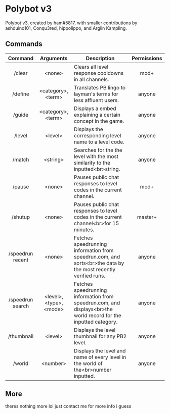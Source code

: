 # Polybot v3

Polybot v3, created by ham#5817, with smaller contributions by ashduino101, Conqu3red, hippolippo, and Arglin Kampling.

## Commands

|      Command     |           Arguments           | Description                                                                                                       | Permissions |
|:----------------:|:-----------------------------:|-------------------------------------------------------------------------------------------------------------------|:-----------:|
|      /clear      |            \<none\>           | Clears all level response cooldowns in all channels.                                                              |     mod+    |
|      /define     |     \<category\>, \<term\>    | Translates PB lingo to layman's terms for less affluent users.                                                    |    anyone   |
|      /guide      |     \<category\>, \<term\>    | Displays a embed explaining a certain concept in the game.                                                        |    anyone   |
|      /level      |           \<level\>           | Displays the corresponding level name to a level code.                                                            |    anyone   |
|      /match      |           \<string\>          | Searches for the the level with the most similarity to the inputted\<br\>string.                                  |    anyone   |
|      /pause      |            \<none\>           | Pauses public chat responses to level codes in the current channel.                                               |     mod+    |
|      /shutup     |            \<none\>           | Pauses public chat responses to level codes in the current channel\<br\>for 15 minutes.                           |   master+   |
| /speedrun recent |            \<none\>           | Fetches speedrunning information from speedrun.com, and sorts\<br\>the data by the most recently verified runs.   |    anyone   |
| /speedrun search | \<level\>, \<type\>, \<mode\> | Fetches speedrunning information from speedrun.com, and displays\<br\>the world record for the inputted category. |    anyone   |
|    /thumbnail    |           \<level\>           | Displays the level thumbnail for any PB2 level.                                                                   |    anyone   |
|      /world      |           \<number\>          | Displays the level and name of every level in the world of the\<br\>number inputted.                              |    anyone   |

## More

theres nothing more lol just contact me for more info i guess